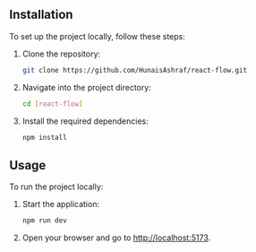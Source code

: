 ## Installation

To set up the project locally, follow these steps:

1. Clone the repository:
   ```bash
   git clone https://github.com/HunaisAshraf/react-flow.git
   ```
2. Navigate into the project directory:
   ```bash
   cd [react-flow]
   ```
3. Install the required dependencies:
   ```bash
   npm install
   ```

## Usage

To run the project locally:

1. Start the application:
   ```bash
   npm run dev
   ```
2. Open your browser and go to [http://localhost:5173](http://localhost:5173).
